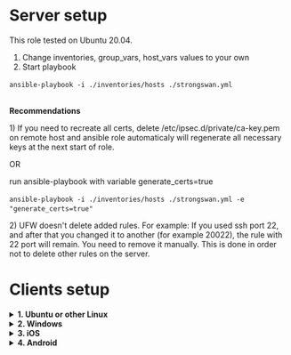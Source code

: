 <h1><b>Server setup</b></h1>

This role tested on Ubuntu 20.04.

1) Change inventories, group_vars, host_vars values to your own 
2) Start playbook<br>
<p>
<code>ansible-playbook -i ./inventories/hosts ./strongswan.yml</code>
</p>
<br>
<b>Recommendations</b><br>
<p>
1) If you need to recreate all certs, delete /etc/ipsec.d/private/ca-key.pem on remote host
and ansible role automaticaly will regenerate all necessary keys at the next start of role.

OR

run ansible-playbook with variable generate_certs=true

<code>ansible-playbook -i ./inventories/hosts ./strongswan.yml -e "generate_certs=true"</code>
</p>
<p>
2) UFW doesn't delete added rules. For example: If you used ssh port 22, and after that you changed it 
to another (for example 20022), the rule with 22 port will remain. You need to remove it manually.
This is done in order not to delete other rules on the server.
</p>

<h1><b>Clients setup</b></h1>
<details>
<summary><b>1. Ubuntu or other Linux</b></summary>

<h2>Ubuntu or other Linux</h2>
Copy <code>/etc/ipsec.d/cacerts/ca-cert.pem</code> from remote host to local host 
<code>/etc/ipsec.d/cacerts/ca-cert.pem</code>

It is necessary that the key is located in this path /etc/ipsec.d/cacerts/ca-cert.pem on local mashine. 
Otherwise, the vpn client may not accept it.<br>
Use any vpn client you want.

Auth method EAP<br>
Use ca-cert.pem and login/password for vpn client.
</details>

<details>
<summary><b>2. Windows</b></summary>
<h2>Windows</h2>
Open <code>Manage Computer Certificates</code>.<br>
Add ca-cert.pem to <code>Trusted Root Certification Authorities</code>.

By steps:<br>

1)
<img alt="Windows_1" src="README_src/Windows/Windows_01.png" width="600">
<br><br>

2)
<img alt="Windows_2" src="README_src/Windows/Windows_02.png" width="600">
<br><br>

3)
<img alt="Windows_3" src="README_src/Windows/Windows_03.png" width="600">
<br><br>

4)
Choose All Files(&ast;.&ast;) and select ca-cert.pem

<img alt="Windows_4" src="README_src/Windows/Windows_04.png" width="600">
<br><br>

5)
<img alt="Windows_5" src="README_src/Windows/Windows_05.png" width="600">
<br><br>

6)
<img alt="Windows_6" src="README_src/Windows/Windows_06.png" width="600">
<br><br>

7)
<img alt="Windows_7" src="README_src/Windows/Windows_07.png" width="600"><br>

After that you can create VPN connection in Windows Settings. 
VPN Type: IKEv2, Authenticate by Login/Password. (Tested on Windows 10, 11)
<br>
</details>

<details>
<summary><b>3. iOS</b></summary>
<h2>iOS</h2>

1) Download ca-cert.pem using Safari (it is important use Safari browser). Then go to
Settings and open "Profile Downloaded" and choose "Install".


<img alt="iOS_01" src="README_src/iOS/iOS_01.png" width="300"/>
<br><br>
<img alt="iOS_01_1" src="README_src/iOS/iOS_01_1.png" width="300"/>
<br><br>
<img alt="iOS_01_2" src="README_src/iOS/iOS_01_2.png" width="300"/>
<br><br>

2) After that go to Settings <code>General -> VPN & Device Management -> VPN -> Add VPN Configuration</code><br>

<img alt="iOS_02" src="README_src/iOS/iOS_02.png" width="300"/>
<br><br>
<img alt="iOS_03" src="README_src/iOS/iOS_03.png" width="300"/>
<br><br>
<img alt="iOS_04" src="README_src/iOS/iOS_04.png" width="300"/>
<br><br>
<img alt="iOS_05" src="README_src/iOS/iOS_05.png" width="300"/>
<br><br>

3) Fill in the fields.

<img alt="iOS_06" src="README_src/iOS/iOS_06.png" width="300"/>
<br>
Type: IKEv2<br>
Server: your <code>server address</code><br>
Remote ID: your <code>server address</code><br>
User Authentication: <code>Username</code><br>
Username: your <code>login</code><br>
Password: your <code>password</code><br>
</details>

<details>
<summary><b>4. Android</b></summary>
<h2>Android</h2>

You have 2 ways:<br>

1) Use official application from Play Market <code>strongSwan VPN Client</code>
2) Use Android settings and create VPN Connection.

<h3>The 1 way:</h3>

1) Install the application <code>strongSwan VPN Client</code>

<img alt="Android_1" src="README_src/Android/the_1_way/Android_01.png" width="300">
<br><br>

2)
<img alt="Android_2" src="README_src/Android/the_1_way/Android_02.png" width="300">
<br><br>

3)
<img alt="Android_3" src="README_src/Android/the_1_way/Android_03.png" width="300">
<br><br>

4)
<img alt="Android_4" src="README_src/Android/the_1_way/Android_04.png" width="300">
<br><br>

5) Tap to Import certificate and choose ca-cert.pem file.

<img alt="Android_5" src="README_src/Android/the_1_way/Android_05.png" width="300">
<br><br>

6) Go back to main screen and choose "ADD VPN PROFILE". Fill in the fields, uncheck <code>Select CA certificate</code>
and choose imported certificate. 

<img alt="Android_6" src="README_src/Android/the_1_way/Android_06.png" width="300">
<br><br>

7) Sometimes the imported certificate is not displayed. In this case, go back
and open this menu again.

<img alt="Android_7" src="README_src/Android/the_1_way/Android_07.png" width="300">
<br><br>

8) You can add VPN shortcut to Android top menu.

<img alt="Android_8" src="README_src/Android/the_1_way/Android_08.png" width="300">
<br>

<h3>The 2 way:</h3>

1) Go to Android Settings, then <br>
<code>Security -> Encription & Credentials -> Install a certificate -> CA certificate</code><br>
and install ca-cert.pem
2) Go to Network -> VPN and create VPN conecction profile.<br>
Type: IKEv2/IPSec MSCHAPv2<br>
Server address: your <code>server address</code><br>
IPSec CA certificate - choose your imported certificate<br>
IPSec identifier: your <code>login</code><br>
Username: your <code>login</code><br>
Password: your <code>password</code><br>
</details>